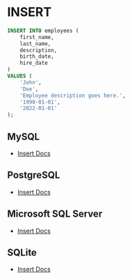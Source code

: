 # INSERT

```sql
INSERT INTO employees (
    first_name, 
    last_name, 
    description, 
    birth_date, 
    hire_date
)
VALUES (
    'John', 
    'Doe', 
    'Employee description goes here.', 
    '1990-01-01', 
    '2022-01-01'
);
```

## MySQL
- [Insert Docs](https://dev.mysql.com/doc/refman/8.0/en/insert.html)

## PostgreSQL
- [Insert Docs](https://www.postgresql.org/docs/current/sql-insert.html)

## Microsoft SQL Server
- [Insert Docs](https://learn.microsoft.com/en-us/sql/t-sql/statements/insert-transact-sql?view=sql-server-ver16)

## SQLite
- [Insert Docs](https://www.sqlite.org/lang_insert.html)
